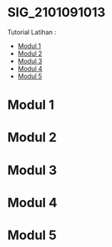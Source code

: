 # SIG_2101091013 
Tutorial Latihan :
- [Modul 1](https://github.com/SitiNurhalizaYus/SIG_2101091013//main/README.md#modul-1)
- [Modul 2](https://github.com/SitiNurhalizaYus/SIG_2101091013/edit/main/README.md#modul-2)
- [Modul 3](https://github.com/SitiNurhalizaYus/SIG_2101091013/edit/main/README.md#modul-3)
- [Modul 4](https://github.com/SitiNurhalizaYus/SIG_2101091013/edit/main/README.md#modul-4)
- [Modul 5](https://github.com/SitiNurhalizaYus/SIG_2101091013/edit/main/README.md#modul-5)

# Modul 1
## 
##
##

# Modul 2
## 
##
##

# Modul 3
## 
##
##

# Modul 4
## 
##
##

# Modul 5
## 
##
##
